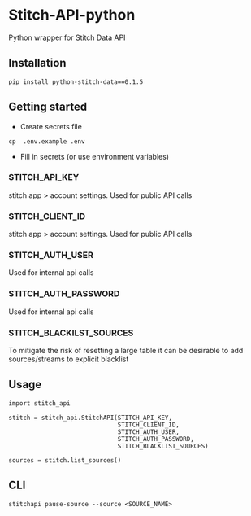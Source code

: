 # Stitch-API-python

Python wrapper for Stitch Data API

## Installation

```
pip install python-stitch-data==0.1.5
```

## Getting started

- Create secrets file
```
cp  .env.example .env
```

- Fill in secrets (or use environment variables)

### STITCH_API_KEY
stitch app > account settings.  Used for public API calls

### STITCH_CLIENT_ID
stitch app > account settings.  Used for public API calls

### STITCH_AUTH_USER
Used for internal api calls

### STITCH_AUTH_PASSWORD
Used for internal api calls

### STITCH_BLACKILST_SOURCES
To mitigate the risk of resetting a large table it can be desirable to add sources/streams to explicit blacklist 

## Usage

```
import stitch_api

stitch = stitch_api.StitchAPI(STITCH_API_KEY,
                              STITCH_CLIENT_ID,
                              STITCH_AUTH_USER,
                              STITCH_AUTH_PASSWORD,
                              STITCH_BLACKLIST_SOURCES)

sources = stitch.list_sources()
```


## CLI


```
stitchapi pause-source --source <SOURCE_NAME>
```